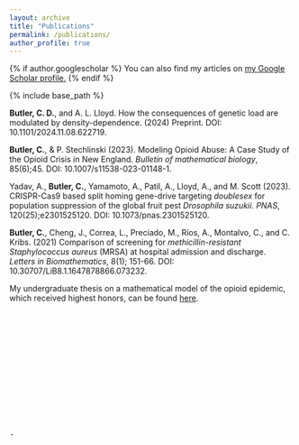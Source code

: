 ```yaml
---
layout: archive
title: "Publications"
permalink: /publications/
author_profile: true
---
```


{% if author.googlescholar %}
  You can also find my articles on <u><a href="{{author.googlescholar}}">my Google Scholar profile</a>.</u>
{% endif %}

{% include base_path %}

<b>Butler, C. D.</b>, and A. L. Lloyd. How the consequences of genetic load are modulated by density-dependence. (2024) Preprint.
DOI: 10.1101/2024.11.08.622719.

<b>Butler, C.</b>, & P. Stechlinski (2023). Modeling Opioid Abuse: A Case Study of the Opioid Crisis in New England. 
<i>Bulletin of mathematical biology</i>, 85(6);45. DOI: 10.1007/s11538-023-01148-1.

Yadav, A., <b>Butler, C.</b>, Yamamoto, A., Patil, A., Lloyd, A., and M. Scott (2023). CRISPR-Cas9 based split homing gene-drive targeting 
<i>doublesex</i> for population suppression of the global fruit pest <i>Drosophila suzukii</i>. <i>PNAS</i>, 
120(25);e2301525120. DOI: 10.1073/pnas.2301525120.

<b>Butler, C.</b>, Cheng, J., Correa, L., Preciado, M., Ríos, A., Montalvo, C., and C. Kribs. (2021) Comparison of 
screening for <i>methicillin-resistant Staphylococcus aureus</i> (MRSA) at hospital admission and discharge. 
<i>Letters in Biomathematics</i>, 8(1); 151-66. DOI: 10.30707/LiB8.1.1647878866.073232.

My undergraduate thesis on a mathematical model of the opioid epidemic, which received highest honors,
 can be found <a href="https://digitalcommons.library.umaine.edu/honors/630/" target="_blank"  rel="noopener noreferrer">here</a>.








<pre>













.
</pre>